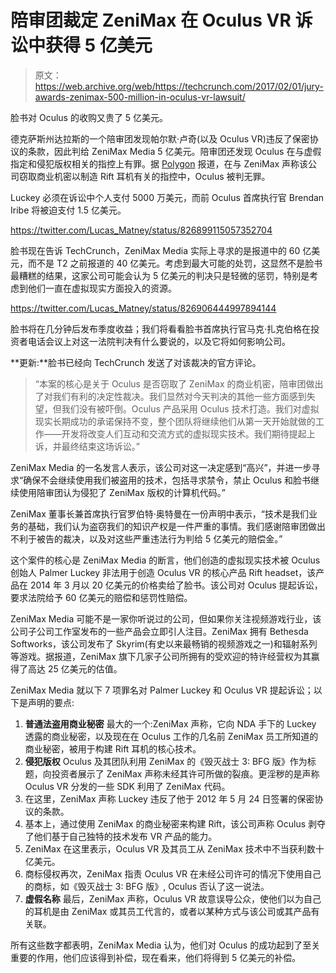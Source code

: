 # 陪审团裁定 ZeniMax 在 Oculus VR 诉讼中获得 5 亿美元 

> 原文：<https://web.archive.org/web/https://techcrunch.com/2017/02/01/jury-awards-zenimax-500-million-in-oculus-vr-lawsuit/>

脸书对 Oculus 的收购又贵了 5 亿美元。

德克萨斯州达拉斯的一个陪审团发现帕尔默·卢奇(以及 Oculus VR)违反了保密协议的条款，因此判给 ZeniMax Media 5 亿美元。陪审团还发现 Oculus 在与虚假指定和侵犯版权相关的指控上有罪。据 [Polygon](https://web.archive.org/web/20221019074123/http://www.polygon.com/2017/2/1/14474198/oculus-lawsuit-verdict) 报道，在与 ZeniMax 声称该公司窃取商业机密以制造 Rift 耳机有关的指控中，Oculus 被判无罪。

Luckey 必须在诉讼中个人支付 5000 万美元，而前 Oculus 首席执行官 Brendan Iribe 将被迫支付 1.5 亿美元。

https://twitter.com/Lucas_Matney/status/826899115057352704

脸书现在告诉 TechCrunch，ZeniMax Media 实际上寻求的是报道中的 60 亿美元，而不是 T2 之前报道的 40 亿美元。考虑到最大可能的处罚，这显然不是脸书最糟糕的结果，这家公司可能会认为 5 亿美元的判决只是轻微的惩罚，特别是考虑到他们一直在虚拟现实方面投入的资源。

https://twitter.com/Lucas_Matney/status/826906444997894144

脸书将在几分钟后发布季度收益；我们将看看脸书首席执行官马克·扎克伯格在投资者电话会议上对这一法院判决有什么要说的，以及它将如何影响公司。

**更新:**脸书已经向 TechCrunch 发送了对该裁决的官方评论。

> “本案的核心是关于 Oculus 是否窃取了 ZeniMax 的商业机密，陪审团做出了对我们有利的决定性裁决。我们显然对今天判决的其他一些方面感到失望，但我们没有被吓倒。Oculus 产品采用 Oculus 技术打造。我们对虚拟现实长期成功的承诺保持不变，整个团队将继续他们从第一天开始就做的工作——开发将改变人们互动和交流方式的虚拟现实技术。我们期待提起上诉，并最终结束这场诉讼。”

ZeniMax Media 的一名发言人表示，该公司对这一决定感到“高兴”，并进一步寻求“确保不会继续使用我们被盗用的技术，包括寻求禁令，禁止 Oculus 和脸书继续使用陪审团认为侵犯了 ZeniMax 版权的计算机代码。”

ZeniMax 董事长兼首席执行官罗伯特·奥特曼在一份声明中表示，“技术是我们业务的基础，我们认为盗窃我们的知识产权是一件严重的事情。我们感谢陪审团做出不利于被告的裁决，以及对这些严重违法行为判给 5 亿美元的赔偿金。”

这个案件的核心是 ZeniMax Media 的断言，他们创造的虚拟现实技术被 Oculus 创始人 Palmer Luckey 非法用于创造 Oculus VR 的核心产品 Rift headset，该产品在 2014 年 3 月以 20 亿美元的价格卖给了脸书。该公司对 Oculus 提起诉讼，要求法院给予 60 亿美元的赔偿和惩罚性赔偿。

ZeniMax Media 可能不是一家你听说过的公司，但如果你关注视频游戏行业，该公司子公司工作室发布的一些产品会立即引人注目。ZeniMax 拥有 Bethesda Softworks，该公司发布了 Skyrim(有史以来最畅销的视频游戏之一)和辐射系列等游戏。据报道，ZeniMax 旗下几家子公司所拥有的受欢迎的特许经营权为其赢得了高达 25 亿美元的估值。

ZeniMax Media 就以下 7 项罪名对 Palmer Luckey 和 Oculus VR 提起诉讼；以下是声明的要点:

1.  **普通法盗用商业秘密**
    最大的一个:ZeniMax 声称，它向 NDA 手下的 Luckey 透露的商业秘密，以及现在在 Oculus 工作的几名前 ZeniMax 员工所知道的商业秘密，被用于构建 Rift 耳机的核心技术。
2.  **侵犯版权**
    Oculus 及其团队利用 ZeniMax 的《毁灭战士 3: BFG 版》作为标题，向投资者展示了 ZeniMax 声称未经其许可所做的裂痕。更淫秽的是声称 Oculus VR 分发的一些 SDK 利用了 ZeniMax 代码。
3.  在这里，ZeniMax 声称 Luckey 违反了他于 2012 年 5 月 24 日签署的保密协议的条款。
4.  基本上，通过使用 ZeniMax 的商业秘密来构建 Rift，该公司声称 Oculus 剥夺了他们基于自己独特的技术发布 VR 产品的能力。
5.  ZeniMax 在这里表示，Oculus VR 及其员工从 ZeniMax 技术中不当获利数十亿美元。
6.  商标侵权再次，ZeniMax 指责 Oculus VR 在未经公司许可的情况下使用自己的商标，如《毁灭战士 3: BFG 版》, Oculus 否认了这一说法。
7.  **虚假名称**
    最后，ZeniMax 声称，Oculus VR 故意误导公众，使他们以为自己的耳机是由 ZeniMax 或其员工代言的，或者以某种方式与该公司或其产品有关联。

所有这些数字都表明，ZeniMax Media 认为，他们对 Oculus 的成功起到了至关重要的作用，他们应该得到补偿，现在看来，他们将得到 5 亿美元的补偿。